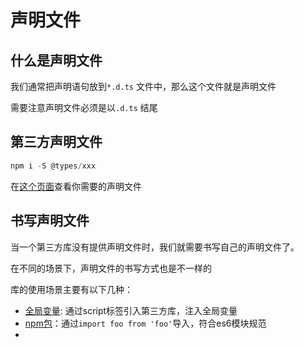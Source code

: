 # 声明文件

## 什么是声明文件

我们通常把声明语句放到`*.d.ts` 文件中，那么这个文件就是声明文件

需要注意声明文件必须是以`.d.ts` 结尾

## 第三方声明文件

```js
npm i -S @types/xxx
```

在[这个页面](https://microsoft.github.io/TypeSearch/)查看你需要的声明文件

## 书写声明文件

当一个第三方库没有提供声明文件时，我们就需要书写自己的声明文件了。

在不同的场景下，声明文件的书写方式也是不一样的

库的使用场景主要有以下几种：

* [全局变量](#全局变量): 通过script标签引入第三方库，注入全局变量
* [npm包](#npm包)：通过`import foo from 'foo'`导入，符合es6模块规范
* ​